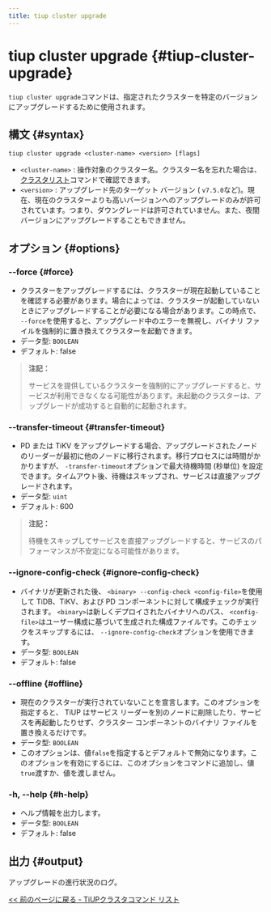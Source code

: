 ```yaml
---
title: tiup cluster upgrade
---
```


# tiup cluster upgrade {#tiup-cluster-upgrade}

`tiup cluster upgrade`コマンドは、指定されたクラスターを特定のバージョンにアップグレードするために使用されます。

## 構文 {#syntax}

```shell
tiup cluster upgrade <cluster-name> <version> [flags]
```

-   `<cluster-name>` : 操作対象のクラスター名。クラスター名を忘れた場合は、 [クラスタリスト](/tiup/tiup-component-cluster-list.md)コマンドで確認できます。
-   `<version>` : アップグレード先のターゲット バージョン ( `v7.5.0`など)。現在、現在のクラスターよりも高いバージョンへのアップグレードのみが許可されています。つまり、ダウングレードは許可されていません。また、夜間バージョンにアップグレードすることもできません。

## オプション {#options}

### &#x20;--force {#force}

-   クラスターをアップグレードするには、クラスターが現在起動していることを確認する必要があります。場合によっては、クラスターが起動していないときにアップグレードすることが必要になる場合があります。この時点で、 `--force`を使用すると、アップグレード中のエラーを無視し、バイナリ ファイルを強制的に置き換えてクラスターを起動できます。
-   データ型: `BOOLEAN`
-   デフォルト: false

> **注記：**
>
> サービスを提供しているクラスターを強制的にアップグレードすると、サービスが利用できなくなる可能性があります。未起動のクラスターは、アップグレードが成功すると自動的に起動されます。

### --transfer-timeout {#transfer-timeout}

-   PD または TiKV をアップグレードする場合、アップグレードされたノードのリーダーが最初に他のノードに移行されます。移行プロセスには時間がかかりますが、 `-transfer-timeout`オプションで最大待機時間 (秒単位) を設定できます。タイムアウト後、待機はスキップされ、サービスは直接アップグレードされます。
-   データ型: `uint`
-   デフォルト: 600

> **注記：**
>
> 待機をスキップしてサービスを直接アップグレードすると、サービスのパフォーマンスが不安定になる可能性があります。

### --ignore-config-check {#ignore-config-check}

-   バイナリが更新された後、 `<binary> --config-check <config-file>`を使用して TiDB、TiKV、および PD コンポーネントに対して構成チェックが実行されます。 `<binary>`は新しくデプロイされたバイナリへのパス、 `<config-file>`はユーザー構成に基づいて生成された構成ファイルです。このチェックをスキップするには、 `--ignore-config-check`オプションを使用できます。
-   データ型: `BOOLEAN`
-   デフォルト: false

### &#x20;--offline {#offline}

-   現在のクラスターが実行されていないことを宣言します。このオプションを指定すると、 TiUP はサービス リーダーを別のノードに削除したり、サービスを再起動したりせず、クラスター コンポーネントのバイナリ ファイルを置き換えるだけです。
-   データ型: `BOOLEAN`
-   このオプションは、値`false`を指定するとデフォルトで無効になります。このオプションを有効にするには、このオプションをコマンドに追加し、値`true`渡すか、値を渡しません。

### -h, --help {#h-help}

-   ヘルプ情報を出力します。
-   データ型: `BOOLEAN`
-   デフォルト: false

## 出力 {#output}

アップグレードの進行状況のログ。

[&lt;&lt; 前のページに戻る - TiUPクラスタコマンド リスト](/tiup/tiup-component-cluster.md#command-list)
